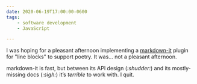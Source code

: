 ```yaml
---
date: 2020-06-19T17:00:00-0600
tags:
    - software development
    - JavaScript

---
```


I was hoping for a pleasant afternoon implementing a [markdown-it] plugin for "line blocks" to support poetry. It was… not a pleasant afternoon.

markdown-it is fast, but between its API design (_:shudder:_) and its mostly-missing docs (_:sigh:_) it’s *terrible* to work with. I quit.

[markdown-it]: https://markdown-it.github.io